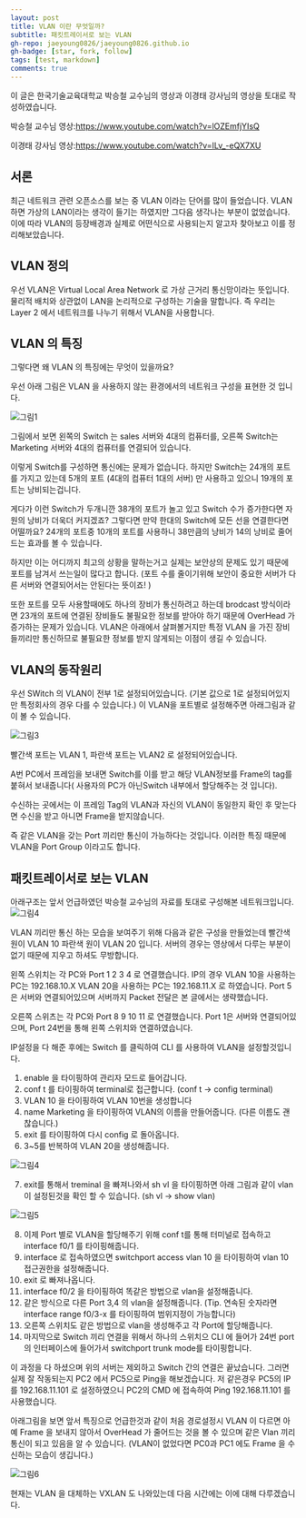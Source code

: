 ```yaml
---
layout: post
title: VLAN 이란 무엇일까?
subtitle: 패킷트레이서로 보는 VLAN
gh-repo: jaeyoung0826/jaeyoung0826.github.io
gh-badge: [star, fork, follow]
tags: [test, markdown]
comments: true
---
```


이 글은 한국기술교육대학교 박승철 교수님의 영상과 이경태 강사님의 영상을 토대로 작성하였습니다. 

박승철 교수님 영상:https://www.youtube.com/watch?v=lOZEmfjYIsQ

이경태 강사님 영상:https://www.youtube.com/watch?v=ILv_-eQX7XU

## 서론

최근 네트워크 관련 오픈소스를 보는 중 VLAN 이라는 단어를 많이 들었습니다. VLAN 하면 가상의 LAN이라는 생각이 들기는 하였지만 
그다음 생각나는 부분이 없었습니다. 이에 따라 VLAN의 등장배경과 실제로 어떤식으로 사용되는지 알고자 찾아보고 이를 정리해보았습니다.



## VLAN 정의

우선 VLAN은 Virtual Local Area Network 로 가상 근거리 통신망이라는 뜻입니다. 물리적 배치와 상관없이 LAN을 논리적으로 구성하는 기술을 말합니다.
즉 우리는 Layer 2 에서 네트워크를 나누기 위해서 VLAN을 사용합니다.

## VLAN 의 특징

그렇다면 왜 VLAN 의 특징에는 무엇이 있을까요?


우선 아래 그림은 VLAN 을 사용하지 않는 환경에서의 네트워크 구성을 표현한 것 입니다.

![그림1](https://github.com/jaeyoung0826/jaeyoung0826.github.io/blob/76543f3076b39df0d7ae2a49a4b5fb6c4b7c64f0/assets/img/vlan-1.PNG)


그림에서 보면 왼쪽의 Switch 는 sales 서버와 4대의 컴퓨터를, 오른쪽 Switch는 Marketing 서버와 4대의 컴퓨터를 연결되어 있습니다.

이렇게 Switch를 구성하면 통신에는 문제가 없습니다.
하지만 Switch는 24개의 포트를 가지고 있는데 5개의 포트 (4대의 컴퓨터 1대의 서버) 만 사용하고 있으니 19개의 포트는 낭비되는겁니다. 


게다가 이런 Switch가 두개니깐 38개의 포트가 놀고 있고 Switch 수가 증가한다면 자원의 낭비가 더욱더 커지겠죠?
그렇다면 만약 한대의 Switch에 모든 선을 연결한다면 어떨까요? 24개의 포트중 10개의 포트를 사용하니 38만큼의 낭비가 14의 낭비로 줄어드는 효과를 볼 수 있습니다. 

하지만 이는 어디까지 최고의 상황을 말하는거고 실제는 보안상의 문제도 있기 때문에 포트를 남겨서 쓰는일이 많다고 합니다. (포트 수를 줄이기위해 보안이 중요한 서버가 다른 서버와 연결되어서는 안된다는 뜻이죠! )


또한 포트를 모두 사용할때에도 하나의 장비가 통신하려고 하는데 brodcast 방식이라면  23개의 포트에 연결된 장비들도 불필요한 정보를 받아야 하기 때문에 OverHead 가 증가하는 문제가 있습니다. VLAN은 아래에서 살펴볼거지만 특정 VLAN 을 가진 장비들끼리만 통신하므로 불필요한 정보를 받지 않게되는 이점이 생길 수 있습니다.


## VLAN의 동작원리

우선 SWitch 의 VLAN이 전부 1로 설정되어있습니다. (기본 값으로 1로 설정되어있지만 특정회사의 경우 다를 수 있습니다.) 이 VLAN을 포트별로 설정해주면 아래그림과 같이 볼 수 있습니다.

![그림3](https://github.com/jaeyoung0826/jaeyoung0826.github.io/blob/76543f3076b39df0d7ae2a49a4b5fb6c4b7c64f0/assets/img/vlan-3.jpg)


빨간색 포트는 VLAN 1, 파란색 포트는 VLAN2 로 설정되어있습니다. 

A번 PC에서 프레임을 보내면 Switch를 이를 받고 해당 VLAN정보를 Frame의 tag를 붙혀서 보내줍니다( 사용자의 PC가 아닌Switch 내부에서 할당해주는 것 입니다). 

수신하는 곳에서는 이 프레임 Tag의 VLAN과 자신의 VLAN이 동일한지 확인 후 맞는다면 수신을 받고 아니면 Frame을 받지않습니다.


즉 같은 VLAN을 갖는 Port 끼리만 통신이 가능하다는 것입니다. 이러한 특징 때문에 VLAN을 Port Group 이라고도 합니다.




## 패킷트레이서로 보는 VLAN

아래구조는 앞서 언급하였던 박승철 교수님의 자료를 토대로 구성해본 네트워크입니다. 
![그림4](https://github.com/jaeyoung0826/jaeyoung0826.github.io/blob/19223207729a22365437212f30dd967cad3355f1/assets/img/%EA%B5%AC%EC%A1%B0.PNG)


VLAN 끼리만 통신 하는 모습을 보여주기 위해 다음과 같은 구성을 만들었는데 빨간색 원이 VLAN 10 
파란색 원이 VLAN 20 입니다. 서버의 경우는 영상에서 다루는 부분이 없기 때문에 지우고 하셔도 무방합니다.

왼쪽 스위치는 각 PC와 Port 1 2 3 4 로 연결했습니다.  IP의 경우 VLAN 10을 사용하는 PC는 192.168.10.X  VLAN 20을 사용하는 PC는 192.168.11.X 로 하였습니다.
Port 5은 서버와 연결되어있으며 서버까지 Packet 전달은 본 글에서는 생략했습니다.

오른쪽 스위츠는 각 PC와 Port 8 9 10 11 로 연결했습니다. Port 1은 서버와 연결되어있으며, Port 24번을 통해 왼쪽 스위치와 연결하였습니다.

IP설정을 다 해준 후에는 Switch 를 클릭하여 CLI 를 사용하여 VLAN을 설정할것입니다.  

1. enable 을 타이핑하여 관리자 모드로 들어갑니다.
2. conf t 를 타이핑하여 terminal로 접근합니다. (conf t -> config terminal)
3. VLAN 10 을 타이핑하여 VLAN 10번을 생성합니다
4. name Marketing 을 타이핑하여 VLAN의 이름을 만들어줍니다. (다른 이름도 괜찮습니다.)
5. exit 를 타이핑하여 다시 config 로 돌아옵니다.
6. 3~5를 반복하여 VLAN 20을 생성해줍니다.


![그림4](https://github.com/jaeyoung0826/jaeyoung0826.github.io/blob/76543f3076b39df0d7ae2a49a4b5fb6c4b7c64f0/assets/img/vlan-5.PNG)

7. exit를 통해서 treminal 을 빠져나와서 sh vl 을 타이핑하면 아래 그림과 같이 vlan이 설정된것을 확인 할 수 있습니다. (sh vl -> show vlan)


![그림5](https://github.com/jaeyoung0826/jaeyoung0826.github.io/blob/76543f3076b39df0d7ae2a49a4b5fb6c4b7c64f0/assets/img/vlan-6.PNG)


8. 이제 Port 별로 VLAN을 할당해주기 위해 conf t를 통해 터미널로 접속하고 interface f0/1 를 타이핑해줍니다.
9. interface 로 접속하였으면 switchport access vlan 10 을 타이핑하여 vlan 10 접근권한을 설정해줍니다.
10. exit 로 빠져나옵니다.
11. interface f0/2 을 타이핑하여 똑같은 방법으로 vlan을 설정해줍니다.
12. 같은 방식으로 다른 Port 3,4 의 vlan을 설정해줍니다. (Tip. 연속된 숫자라면 interface range f0/3-x 를 타이핑하여  범위지정이 가능합니다)
13. 오른쪽 스위치도 같은 방법으로 vlan을 생성해주고 각 Port에 할당해줍니다.
14. 마지막으로 Switch 끼리 연결을 위해서 하나의 스위치으 CLI 에 들어가 24번 port의 인터페이스에 들어가서 switchport trunk mode를 타이핑합니다. 


이 과정을 다 하셨으며 위의 서버는 제외하고 Switch 간의 연결은 끝났습니다. 그러면 실제 잘 작동되는지 PC2 에서 PC5으로 Ping을 해보겠습니다.
저 같은경우 PC5의 IP 를 192.168.11.101 로 설정하였으니 PC2의 CMD 에 접속하여 Ping 192.168.11.101 를 사용했습니다.

아래그림을 보면 앞서 특징으로 언급한것과 같이 처음 경로설정시 VLAN 이 다르면 아예 Frame 을 보내지 않아서 OverHead 가 줄어드는 것을 볼 수 있으며 같은 Vlan 끼리 통신이 되고 있음을 알 수 있습니다. (VLAN이 없었다면 PC0과 PC1 에도 Frame 을 수신하는 모습이 생깁니다.) 

![그림6](https://github.com/jaeyoung0826/jaeyoung0826.github.io/blob/19223207729a22365437212f30dd967cad3355f1/assets/img/vlan-10.PNG)

현재는 VLAN 을 대체하는 VXLAN 도 나와있는데 다음 시간에는 이에 대해 다루겠습니다.




